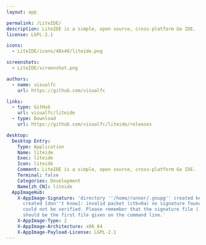 ```yaml
---
layout: app

permalink: /LiteIDE/
description: LiteIDE is a simple, open source, cross-platform Go IDE.
license: LGPL-2.1

icons:
  - LiteIDE/icons/48x48/liteide.png

screenshots:
  - LiteIDE/screenshot.png

authors:
  - name: visualfc
    url: https://github.com/visualfc

links:
  - type: GitHub
    url: visualfc/liteide
  - type: Download
    url: https://github.com/visualfc/liteide/releases

desktop:
  Desktop Entry:
    Type: Application
    Name: liteide
    Exec: liteide
    Icon: liteide
    Comment: LiteIDE is a simple, open source, cross-platform Go IDE.
    Terminal: false
    Categories: Development
    Name[zh_CN]: liteide
  AppImageHub:
    X-AppImage-Signature: 'directory ''/home/runner/.gnupg'' created keybox ''/home/runner/.gnupg/pubring.kbx''
      created [don''t know]: invalid packet (ctb=0a) no signature found the signature
      could not be verified. Please remember that the signature file (.sig or .asc)
      should be the first file given on the command line.'
    X-AppImage-Type: 2
    X-AppImage-Architecture: x86_64
    X-AppImage-Payload-License: LGPL-2.1
---
```

